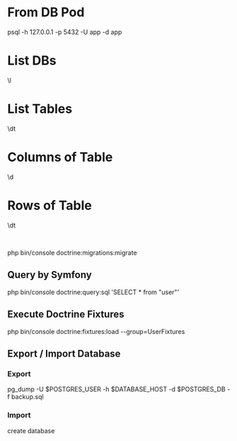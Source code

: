
# From DB Pod
psql -h 127.0.0.1 -p 5432 -U app -d app


# List DBs
\l


# List Tables
\dt


# Columns of Table
\d <table>

# Rows of Table
\dt <table>


## 
php bin/console doctrine:migrations:migrate

## Query by Symfony
php bin/console doctrine:query:sql 'SELECT * from "user"'

## Execute Doctrine Fixtures
php bin/console doctrine:fixtures:load --group=UserFixtures




## Export / Import Database

### Export 
pg_dump -U $POSTGRES_USER -h $DATABASE_HOST -d $POSTGRES_DB -f backup.sql


### Import
create database